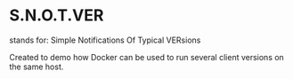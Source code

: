# S.N.O.T.VER
stands for:
Simple Notifications Of Typical VERsions

Created to demo how Docker can be used to run several client versions on the same host.
